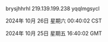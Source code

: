 brysjhhrhl 219.139.199.238 yqqlmgsycl

2024年 10月 26日 星期六 00:40:02 CST

2024年 10月 25日 星期五 16:40:02 GMT

